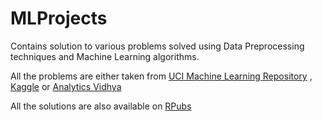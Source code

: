 # MLProjects
Contains solution to various problems solved using Data Preprocessing techniques and Machine Learning algorithms.

All the problems are either taken from [UCI Machine Learning Repository](https://archive.ics.uci.edu/ml/index.html) , [Kaggle](https://www.kaggle.com/) or [Analytics Vidhya](https://datahack.analyticsvidhya.com/contest/all/)

All the solutions are also available on [RPubs](http://rpubs.com/Yatharth96)

